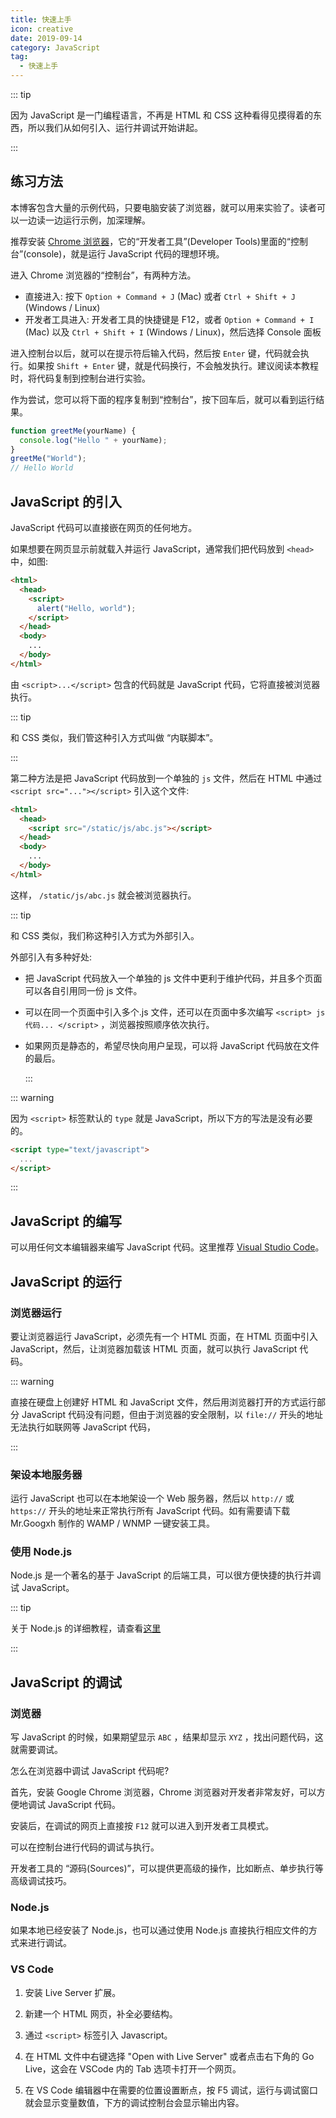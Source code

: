 ```yaml
---
title: 快速上手
icon: creative
date: 2019-09-14
category: JavaScript
tag:
  - 快速上手
---
```


::: tip

因为 JavaScript 是一门编程语言，不再是 HTML 和 CSS 这种看得见摸得着的东西，所以我们从如何引入、运行并调试开始讲起。

:::

<!-- more -->

## 练习方法

本博客包含大量的示例代码，只要电脑安装了浏览器，就可以用来实验了。读者可以一边读一边运行示例，加深理解。

推荐安装 [Chrome 浏览器](../../../../software/chrome.md)，它的“开发者工具”(Developer Tools)里面的“控制台”(console)，就是运行 JavaScript 代码的理想环境。

进入 Chrome 浏览器的“控制台”，有两种方法。

- 直接进入: 按下 `Option + Command + J` (Mac) 或者 `Ctrl + Shift + J` (Windows / Linux)
- 开发者工具进入: 开发者工具的快捷键是 F12，或者 `Option + Command + I` (Mac) 以及 `Ctrl + Shift + I` (Windows / Linux)，然后选择 Console 面板

进入控制台以后，就可以在提示符后输入代码，然后按 `Enter` 键，代码就会执行。如果按 `Shift + Enter` 键，就是代码换行，不会触发执行。建议阅读本教程时，将代码复制到控制台进行实验。

作为尝试，您可以将下面的程序复制到“控制台”，按下回车后，就可以看到运行结果。

```js
function greetMe(yourName) {
  console.log("Hello " + yourName);
}
greetMe("World");
// Hello World
```

## JavaScript 的引入

JavaScript 代码可以直接嵌在网页的任何地方。

如果想要在网页显示前就载入并运行 JavaScript，通常我们把代码放到 `<head>` 中，如图:

```html
<html>
  <head>
    <script>
      alert("Hello, world");
    </script>
  </head>
  <body>
    ...
  </body>
</html>
```

由 `<script>...</script>` 包含的代码就是 JavaScript 代码，它将直接被浏览器执行。

::: tip

和 CSS 类似，我们管这种引入方式叫做 “内联脚本”。

:::

第二种方法是把 JavaScript 代码放到一个单独的 `js` 文件，然后在 HTML 中通过 `<script src="..."></script>` 引入这个文件:

```html
<html>
  <head>
    <script src="/static/js/abc.js"></script>
  </head>
  <body>
    ...
  </body>
</html>
```

这样， `/static/js/abc.js` 就会被浏览器执行。

::: tip

和 CSS 类似，我们称这种引入方式为外部引入。

外部引入有多种好处:

- 把 JavaScript 代码放入一个单独的 js 文件中更利于维护代码，并且多个页面可以各自引用同一份 js 文件。
- 可以在同一个页面中引入多个.js 文件，还可以在页面中多次编写 `<script> js代码... </script>` ，浏览器按照顺序依次执行。
- 如果网页是静态的，希望尽快向用户呈现，可以将 JavaScript 代码放在文件的最后。

  :::

::: warning

因为 `<script>` 标签默认的 `type` 就是 JavaScript，所以下方的写法是没有必要的。

```html
<script type="text/javascript">
  ...
</script>
```

:::

## JavaScript 的编写

可以用任何文本编辑器来编写 JavaScript 代码。这里推荐 [Visual Studio Code](../../../../software/vscode/README.md)。

## JavaScript 的运行

### 浏览器运行

要让浏览器运行 JavaScript，必须先有一个 HTML 页面，在 HTML 页面中引入 JavaScript，然后，让浏览器加载该 HTML 页面，就可以执行 JavaScript 代码。

::: warning

直接在硬盘上创建好 HTML 和 JavaScript 文件，然后用浏览器打开的方式运行部分 JavaScript 代码没有问题，但由于浏览器的安全限制，以 `file://` 开头的地址无法执行如联网等 JavaScript 代码，

:::

### 架设本地服务器

运行 JavaScript 也可以在本地架设一个 Web 服务器，然后以 `http://` 或 `https://` 开头的地址来正常执行所有 JavaScript 代码。如有需要请下载 Mr.Googxh 制作的 WAMP / WNMP 一键安装工具。

### 使用 Node.js

Node.js 是一个著名的基于 JavaScript 的后端工具，可以很方便快捷的执行并调试 JavaScript。

::: tip

关于 Node.js 的详细教程，请查看[这里](../../../node-js/README.md)

:::

## JavaScript 的调试

### 浏览器

写 JavaScript 的时候，如果期望显示 `ABC` ，结果却显示 `XYZ` ，找出问题代码，这就需要调试。

怎么在浏览器中调试 JavaScript 代码呢?

首先，安装 Google Chrome 浏览器，Chrome 浏览器对开发者非常友好，可以方便地调试 JavaScript 代码。

安装后，在调试的网页上直接按 `F12` 就可以进入到开发者工具模式。

可以在控制台进行代码的调试与执行。

开发者工具的 “源码(Sources)”，可以提供更高级的操作，比如断点、单步执行等高级调试技巧。

### Node.js

如果本地已经安装了 Node.js，也可以通过使用 Node.js 直接执行相应文件的方式来进行调试。

### VS Code

1. 安装 Live Server 扩展。

1. 新建一个 HTML 网页，补全必要结构。

1. 通过 `<script>` 标签引入 Javascript。

1. 在 HTML 文件中右键选择 "Open with Live Server" 或者点击右下角的 Go Live，这会在 VSCode 内的 Tab 选项卡打开一个网页。

1. 在 VS Code 编辑器中在需要的位置设置断点，按 F5 调试，运行与调试窗口就会显示变量数值，下方的调试控制台会显示输出内容。

